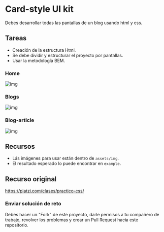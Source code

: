 # Card-style UI kit

Debes desarrollar todas las pantallas de un blog usando html y css.

## Tareas

- Creación de la estructura Html.
- Se debe dividir y estructurar el proyecto por pantallas.
- Usar la metodología BEM.

### Home

![img](https://github.com/LuisParraPulido/reto-maquetacion-css/master/example/Home.png)

### Blogs

![img](https://github.com/LuisParraPulido/reto-maquetacion-css/master/example/Blog.png)

### Blog-article

![img](https://github.com/LuisParraPulido/reto-maquetacion-css/master/example/Article.png)

## Recursos

- Lás imágenes para usar están dentro de `assets/img`.
- El resultado esperado lo puede encontrar en `example`.


## Recurso original

https://platzi.com/clases/practico-css/


### Enviar solución de reto
Debes hacer un "Fork" de este proyecto, darle permisos a tu compañero de trabajo, revolver los problemas y crear un Pull Request hacia este repositorio.

